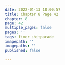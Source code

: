 ```yaml
---
date: 2022-04-13 18:00:57
title: Chapter 8 Page 42
chapter: 8
page: 42
multiple_pages: false
pages: ''
tags: fixer shitparade
imagepath: ''
imagepaths: ''
published: false

---
```

